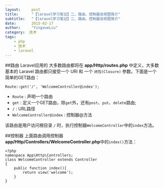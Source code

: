 ```yaml
---
layout:     post
title:      "【laravel学习笔记】二、路由、控制器及视图简介"
subtitle:   "【laravel学习笔记】二、路由、控制器及视图简介"
date:       2015-02-17
author:     "YingxueLiu"
category:  技术
tags:
    - php
    - 技术
    - laravel
---
```


##路由
Laravel应用的 大多数路由都将在 **app/Http/routes.php** 中定义，大多数基本的 Laravel 路由都只接受一个 URI 和 一个 `闭包(Closure)` 参数。下面是一个简单的GET路由：

    Route::get('/', 'WelcomeController@index');

* `Route` : 声明一个路由
* `get` : 定义一个GET路由，除`get`外，还有`post`、`put`、`delete`路由;
* `/` : URL路径
* `WelcomeController@index` : 控制器@方法

该路由是用户访问根目录 `/` 时，执行控制器`WelcomeController`中的`index`方法。

##控制器
上面路由调用控制器 **app/Http/Controllers/WelcomeController.php**中的`index()`方法：

    <?php
    namespace App\Http\Controllers;
    class WelcomeController extends Controller
    {
        public function index(){
            return view('welcome');
        }
    }
